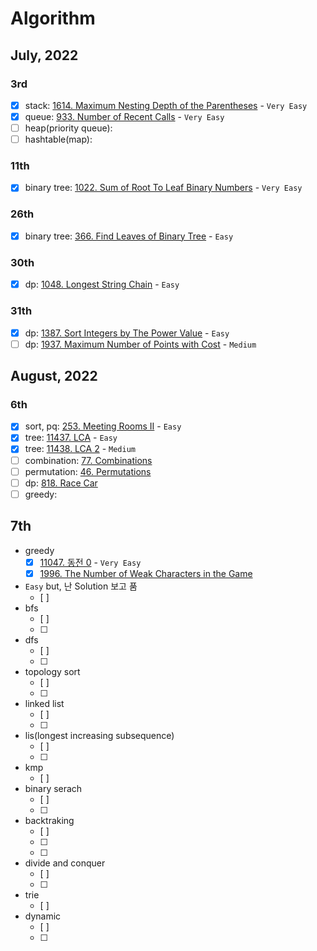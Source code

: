 # Algorithm

## July, 2022

### 3rd

- [x] stack: [1614. Maximum Nesting Depth of the
  Parentheses](https://leetcode.com/problems/maximum-nesting-depth-of-the-parentheses/) - `Very Easy`
- [x] queue: [933. Number of Recent Calls](https://leetcode.com/problems/number-of-recent-calls/) - `Very Easy`
- [ ] heap(priority queue):
- [ ] hashtable(map):

### 11th
- [x] binary tree: [1022. Sum of Root To Leaf Binary
  Numbers](https://leetcode.com/problems/sum-of-root-to-leaf-binary-numbers/) - `Very Easy`

### 26th
- [x] binary tree: [366. Find Leaves of Binary Tree](https://leetcode.com/problems/find-leaves-of-binary-tree/) - `Easy`

### 30th
- [x] dp: [1048. Longest String
  Chain](https://leetcode.com/problems/longest-string-chain/) - `Easy`

### 31th
- [x] dp: [1387. Sort Integers by The Power
  Value](https://leetcode.com/problems/sort-integers-by-the-power-value/) - `Easy`
- [ ] dp: [1937. Maximum Number of Points with Cost](https://leetcode.com/problems/maximum-number-of-points-with-cost/) -
`Medium`

## August, 2022

### 6th
- [x] sort, pq: [253. Meeting Rooms
  II](https://leetcode.com/problems/meeting-rooms-ii/) - `Easy`
- [x] tree: [11437. LCA](https://www.acmicpc.net/problem/11437) - `Easy`
- [x] tree: [11438. LCA 2](https://www.acmicpc.net/problem/11438) -
  `Medium`
- [ ] combination: [77. Combinations](https://leetcode.com/problems/combinations/)
- [ ] permutation: [46. Permutations](https://leetcode.com/problems/permutations/)
- [ ] dp: [818. Race Car](https://leetcode.com/problems/race-car/)
- [ ] greedy:

## 7th
- greedy
  - [x] [11047. 동전 0](https://www.acmicpc.net/problem/11047) - `Very
    Easy`
  - [x]
    [1996. The Number of Weak Characters in the Game](https://leetcode.com/problems/the-number-of-weak-characters-in-the-game/)
- `Easy` but, 난 Solution 보고 품
  - [ ]
- bfs
  - [ ]
  - [ ]
- dfs
  - [ ]
  - [ ]
- topology sort
  - [ ]
  - [ ]
- linked list
  - [ ]
  - [ ]
- lis(longest increasing subsequence)
  - [ ]
  - [ ]
- kmp
  - [ ]
- binary serach
  - [ ]
  - [ ]
- backtraking
  - [ ]
  - [ ]
  - [ ]
- divide and conquer
  - [ ]
  - [ ]
- trie
  - [ ]
- dynamic
  - [ ]
  - [ ]
